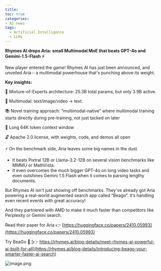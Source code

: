 ```yaml
---
title: 
toc: true
categories: 
- AI news
tags:
  - Artificial Intelligence
  - LLMs
---
```



**Rhymes AI drops Aria: small Multimodal MoE that beats GPT-4o and Gemini-1.5-Flash ⚡️**

New player entered the game! Rhymes AI has just been announced, and unveiled Aria – a multimodal powerhouse that's punching above its weight.

**Key insights:**

🧠 Mixture-of-Experts architecture: 25.3B total params, but only 3.9B active.

🌈 Multimodal: text/image/video → text.

📚 Novel training approach: “multimodal-native” where multimodal training starts directly during pre-training, not just tacked on later

📏 Long 64K token context window

🔓 Apache 2.0 license, with weights, code, and demos all open

⚡️ On the benchmark side, Aria leaves some big names in the dust.

- It beats Pixtral 12B or Llama-3.2-12B on several vision benchmarks like MMMU or MathVista.
- It even overcomes the much bigger GPT-4o on long video tasks and even outshines Gemini 1.5 Flash when it comes to parsing lengthy documents.

But Rhymes AI isn't just showing off benchmarks. They've already got Aria powering a real-world augmented search app called “Beago”. It’s handling even recent events with great accuracy!

And they partnered with AMD to make it much faster than competitors like Perplexity or Gemini search.

Read their paper for Aria 👉 [https://huggingface.co/papers/2410.05993](https://huggingface.co/papers/2410.05993)

Try BeaGo 🐶 [👉 https://rhymes.ai/blog-details/meet-rhymes-ai-powerful-ai-built-for-all](https://rhymes.ai/blog-details/introducing-beago-your-smarter-faster-ai-search)

![image.png](attachments/Posts/Rhymes%20AI%20releases%20Aria/image.png)